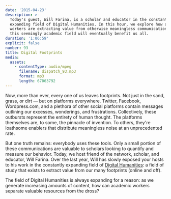 ```yaml
---
date: '2015-04-23'
description: >-
  Today's guest, Will Farina, is a scholar and educator in the constantly
  expanding field of Digital Humanities. In this hour, we explore how academic
  workers are extracting value from otherwise meaningless communication, and how
  this seemingly academic field will eventually benefit us all.
duration: '1:06:59'
explicit: false
number: 93
title: Digital Footprints
media:
  assets:
    - contentType: audio/mpeg
      filename: dispatch_93.mp3
      format: mp3
      length: 67063792
---
```

Now, more than ever, every one of us leaves footprints. Not just in the sand, grass, or dirt &mdash; but on platforms everywhere. Twitter, Facebook, Wordpress.com, and a plethora of other social platforms contain messages outlining our excesses, wonderings, and frustrations. Collectively, these outbursts represent the entirety of human thought. The platforms themselves are, to some, the pinnacle of invention. To others, they're loathsome enablers that distribute meaningless noise at an unprecedented rate.

But one truth remains: everybody uses these tools. Only a small portion of these communications are valuable to scholars looking to quantify and measure our behavior. Today, we host friend of the network, scholar, and educator, Will Farina. Over the last year, Will has slowly exposed your hosts to his work in the constantly expanding field of [Digital Humanities](http://en.wikipedia.org/wiki/Digital_humanities): a field of study that exists to extract value from our many footprints (online and off).

The field of Digital Humanities is always expanding for a reason: as we generate increasing amounts of content, how can academic workers separate valuable resources from the dross?
